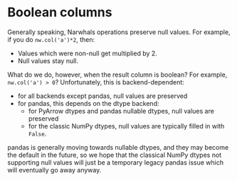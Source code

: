 # Boolean columns

Generally speaking, Narwhals operations preserve null values.
For example, if you do `nw.col('a')*2`, then:

- Values which were non-null get multiplied by 2.
- Null values stay null.

What do we do, however, when the result column is boolean? For
example, `nw.col('a') > 0`?
Unfortunately, this is backend-dependent:

- for all backends except pandas, null values are preserved
- for pandas, this depends on the dtype backend:
    - for PyArrow dtypes and pandas nullable dtypes, null
      values are preserved
    - for the classic NumPy dtypes, null values are typically
      filled in with `False`.

pandas is generally moving towards nullable dtypes, and they
may become the default in the future, so we hope that the
classical NumPy dtypes not supporting null values will just
be a temporary legacy pandas issue which will eventually go
away anyway.
